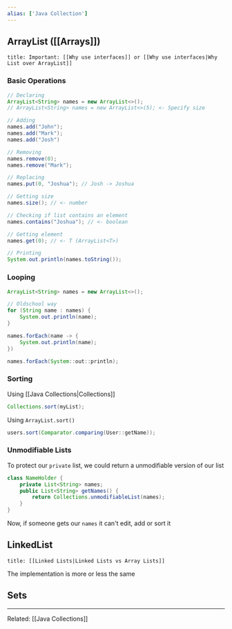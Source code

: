 ```yaml
---
alias: ['Java Collection']
---
```


## ArrayList ([[Arrays]])

```ad-info
title: Important: [[Why use interfaces]] or [[Why use interfaces|Why List over ArrayList]]
```

### Basic Operations

```java
// Declaring
ArrayList<String> names = new ArrayList<>();
// ArrayList<String> names = new ArrayList<>(5); <- Specify size

// Adding
names.add("John");
names.add("Mark");
names.add("Josh")

// Removing
names.remove(0);
names.remove("Mark");

// Replacing
names.put(0, "Joshua"); // Josh -> Joshua

// Getting size
names.size(); // <- number

// Checking if list contains an element
names.contains("Joshua"); // <- boolean

// Getting element
names.get(0); // <- T (ArrayList<T>)

// Printing
System.out.println(names.toString());
```

### Looping

```java
ArrayList<String> names = new ArrayList<>();

// Oldschool way
for (String name : names) {
	System.out.println(name);
}

names.forEach(name -> {
	System.out.println(name);
})

names.forEach(System::out::println);
```

### Sorting

Using [[Java Collections|Collections]]

```java
Collections.sort(myList);
```

Using `ArrayList.sort()`
```java
users.sort(Comparator.comparing(User::getName));
```

### Unmodifiable Lists

To protect our `private` list, we could return a unmodifiable version of our list

```java
class NameHolder {
	private List<String> names;
	public List<String> getNames() {
		return Collections.unmodifiableList(names);
	}
}
```

Now, if someone gets our `names` it can't edit, add or sort it

## LinkedList

```ad-info
title: [[Linked Lists|Linked Lists vs Array Lists]]
```
The implementation is more or less the same

## Sets

---

Related: [[Java Collections]]